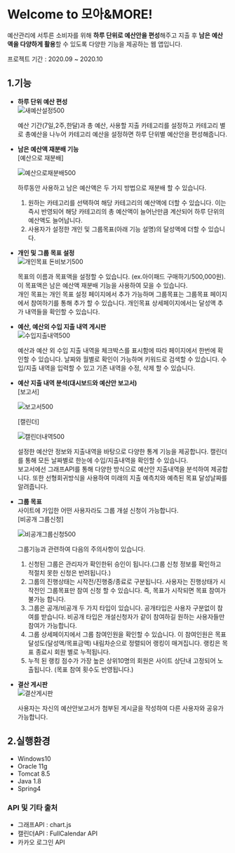 

# Welcome to 모아&MORE!

예산관리에 서투른 소비자를 위해 **하루 단위로 예산안을 편성**해주고 지출 후 **남은 예산액을 다양하게 활용**할 수 있도록 다양한 기능을 제공하는 웹 앱입니다. 

프로젝트 기간 : 2020.09 ~ 2020.10

## 1.기능

- **하루 단위 예산 편성**    
![새예산설정500](https://user-images.githubusercontent.com/66353188/99359749-e0952700-28f2-11eb-8a93-ee1e532cfeac.gif)

    예산 기간(7일,2주,한달)과 총 예산, 사용할 지출 카테고리를 설정하고 카테고리 별로 총예산을 나누어 카테고리 예산을 설정하면 하루 단위별 예산안을 편성해줍니다.      
 
- **남은 예산액 재분배 기능**   
[예산으로 재분배]

    ![예산으로재분배500](https://user-images.githubusercontent.com/66353188/99361387-57332400-28f5-11eb-88b6-b84b4e204d90.gif)

    하루동안 사용하고 남은 예산액은 두 가지 방법으로 재분배 할 수 있습니다.   
    
	1.  원하는 카테고리를 선택하여 해당 카테고리의 예산액에 더할 수 있습니다. 이는 즉시 반영되어 해당 카테고리의 총 예산액이 늘어난만큼 계산되어 하루 단위의 예산액도 늘어납니다.   
  	2. 사용자가 설정한 개인 및 그룹목표(아래 기능 설명)의 달성액에 더할 수 있습니다.
 

- **개인 및 그룹 목표 설정**   
 ![개인목표 돈비보기500](https://user-images.githubusercontent.com/66353188/99361339-497d9e80-28f5-11eb-936b-155da3a1df4d.gif)
 
    목표의 이름과 목표액을 설정할 수 있습니다. (ex.아이패드 구매하기/500,000원). 이 목표액은 남은 예산액 재분배 기능을 사용하여 모을 수 있습니다.   
    개인 목표는 개인 목표 설정 페이지에서 추가 가능하며 그룹목표는 그룹목표 페이지에서 참여하기를 통해 추가 할 수 있습니다. 개인목표 상세페이지에서는 달성액 추가 내역들을 확인할 수 있습니다. 

- **예산, 예산외 수입 지출 내역 게시판**   
![수입지출내역500](https://user-images.githubusercontent.com/66353188/99359747-df63fa00-28f2-11eb-83f9-77cbfd43b2c1.gif)

    예산과 예산 외 수입 지출 내역을 체크박스를 표시함에 따라 페이지에서 한번에 확인할 수 있습니다. 날짜와 월별로 확인이 가능하며 키워드로 검색할 수 있습니다.
    수입/지출 내역을 입력할 수 있고 기존 내역을 수정, 삭제 할 수 있습니다.
 
- **예산 지출 내역 분석(대시보드와 예산안 보고서)**   
[보고서]

    ![보고서500](https://user-images.githubusercontent.com/66353188/99361348-4b476200-28f5-11eb-89eb-409cacd88740.gif)

    [캘린더]
    
    ![캘린더내역500](https://user-images.githubusercontent.com/66353188/99361384-5601f700-28f5-11eb-8df6-dc3d3b7e0589.gif)

    설정한 예산안 정보와 지출내역을 바탕으로 다양한 통계 기능을 제공합니다. 캘린더를 통해 모든 날짜별로 한눈에 수입/지출내역을 확인할 수 있습니다.    
    보고서에선 그래프API를 통해 다양한 방식으로 예산안 지출내역을 분석하여 제공합니다. 또한 선형회귀방식을 사용하여 미래의 지출 예측치와 예측된 목표 달성날짜를 알려줍니다. 

- **그룹 목표**    
사이트에 가입한 어떤 사용자라도 그룹 개설 신청이 가능합니다.   
[비공개 그룹신청]

    ![비공개그룹신청500](https://user-images.githubusercontent.com/66353188/99361350-4bdff880-28f5-11eb-80ec-89983b8a7262.gif)

    그룹기능과 관련하여 다음의 주의사항이 있습니다.   
    
	1. 신청된 그룹은 관리자가 확인한뒤 승인이 됩니다.(그룹 신청 정보를 확인하고 적절치 못한 신청은 반려됩니다.)
	2. 그룹의 진행상태는 시작전/진행중/종료로 구분됩니다. 사용자는 진행상태가 시작전인 그룹목표만 참여 신청 할 수 있습니다. 즉, 목표가 시작되면 목표 참여가 불가능 합니다. 
	3. 그룹은 공개/비공개 두 가지 타입이 있습니다. 공개타입은 사용자 구분없이 참여를 받습니다. 비공개 타입은 개설신청자가 같이 참여하길 원하는 사용자들만 참여가 가능합니다.  
	4. 그룹 상세페이지에서 그룹 참여인원을 확인할 수 있습니다. 이 참여인원은 목표 달성도(달성액/목표금액) 내림차순으로 정렬되어 랭킹이 매겨집니다. 랭킹은 목표 종료시 회원 별로 누적됩니다. 
	5. 누적 된 랭킹 점수가 가장 높은 상위10명의 회원은 사이트 상단내 고정되어 노출됩니다. (목표 참여 횟수도  반영됩니다.) 


- **결산 게시판**   
![결산게시판](https://user-images.githubusercontent.com/66353188/99361345-4aaecb80-28f5-11eb-8b5c-a42d80d7ff1d.gif)

    사용자는 자신의 예산안보고서가 첨부된 게시글을 작성하여 다른 사용자와 공유가 가능합니다.   

2.실행환경
------------
- Windows10
- Oracle 11g
- Tomcat 8.5
- Java 1.8
- Spring4 
 











### API 및 기타 출처   
- 그래프API : chart.js
- 캘린더API : FullCalendar API
- 카카오 로그인 API

